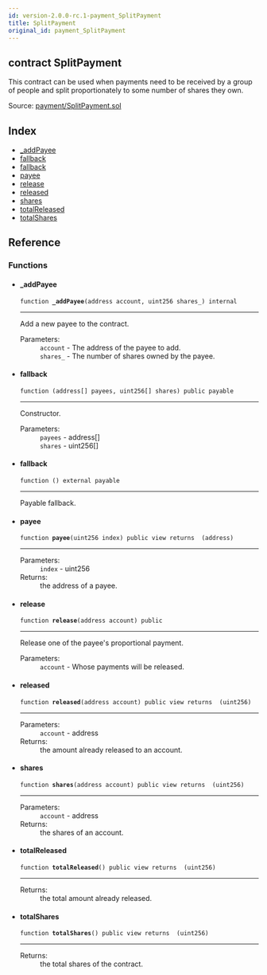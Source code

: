 ```yaml
---
id: version-2.0.0-rc.1-payment_SplitPayment
title: SplitPayment
original_id: payment_SplitPayment
---
```


<div class="contract-doc"><div class="contract"><h2 class="contract-header"><span class="contract-kind">contract</span> SplitPayment</h2><p class="description">This contract can be used when payments need to be received by a group of people and split proportionately to some number of shares they own.</p><div class="source">Source: <a href="https://github.com/OpenZeppelin/zeppelin-solidity/blob/v2.0.0-rc.1/contracts/payment/SplitPayment.sol" target="_blank">payment/SplitPayment.sol</a></div></div><div class="index"><h2>Index</h2><ul><li><a href="payment_SplitPayment.html#_addPayee">_addPayee</a></li><li><a href="payment_SplitPayment.html#">fallback</a></li><li><a href="payment_SplitPayment.html#">fallback</a></li><li><a href="payment_SplitPayment.html#payee">payee</a></li><li><a href="payment_SplitPayment.html#release">release</a></li><li><a href="payment_SplitPayment.html#released">released</a></li><li><a href="payment_SplitPayment.html#shares">shares</a></li><li><a href="payment_SplitPayment.html#totalReleased">totalReleased</a></li><li><a href="payment_SplitPayment.html#totalShares">totalShares</a></li></ul></div><div class="reference"><h2>Reference</h2><div class="functions"><h3>Functions</h3><ul><li><div class="item function"><span id="_addPayee" class="anchor-marker"></span><h4 class="name">_addPayee</h4><div class="body"><code class="signature">function <strong>_addPayee</strong><span>(address account, uint256 shares_) </span><span>internal </span></code><hr/><div class="description"><p>Add a new payee to the contract.</p></div><dl><dt><span class="label-parameters">Parameters:</span></dt><dd><div><code>account</code> - The address of the payee to add.</div><div><code>shares_</code> - The number of shares owned by the payee.</div></dd></dl></div></div></li><li><div class="item function"><span id="fallback" class="anchor-marker"></span><h4 class="name">fallback</h4><div class="body"><code class="signature">function <strong></strong><span>(address[] payees, uint256[] shares) </span><span>public </span><span>payable </span></code><hr/><div class="description"><p>Constructor.</p></div><dl><dt><span class="label-parameters">Parameters:</span></dt><dd><div><code>payees</code> - address[]</div><div><code>shares</code> - uint256[]</div></dd></dl></div></div></li><li><div class="item function"><span id="fallback" class="anchor-marker"></span><h4 class="name">fallback</h4><div class="body"><code class="signature">function <strong></strong><span>() </span><span>external </span><span>payable </span></code><hr/><div class="description"><p>Payable fallback.</p></div></div></div></li><li><div class="item function"><span id="payee" class="anchor-marker"></span><h4 class="name">payee</h4><div class="body"><code class="signature">function <strong>payee</strong><span>(uint256 index) </span><span>public </span><span>view </span><span>returns  (address) </span></code><hr/><dl><dt><span class="label-parameters">Parameters:</span></dt><dd><div><code>index</code> - uint256</div></dd><dt><span class="label-return">Returns:</span></dt><dd>the address of a payee.</dd></dl></div></div></li><li><div class="item function"><span id="release" class="anchor-marker"></span><h4 class="name">release</h4><div class="body"><code class="signature">function <strong>release</strong><span>(address account) </span><span>public </span></code><hr/><div class="description"><p>Release one of the payee&#x27;s proportional payment.</p></div><dl><dt><span class="label-parameters">Parameters:</span></dt><dd><div><code>account</code> - Whose payments will be released.</div></dd></dl></div></div></li><li><div class="item function"><span id="released" class="anchor-marker"></span><h4 class="name">released</h4><div class="body"><code class="signature">function <strong>released</strong><span>(address account) </span><span>public </span><span>view </span><span>returns  (uint256) </span></code><hr/><dl><dt><span class="label-parameters">Parameters:</span></dt><dd><div><code>account</code> - address</div></dd><dt><span class="label-return">Returns:</span></dt><dd>the amount already released to an account.</dd></dl></div></div></li><li><div class="item function"><span id="shares" class="anchor-marker"></span><h4 class="name">shares</h4><div class="body"><code class="signature">function <strong>shares</strong><span>(address account) </span><span>public </span><span>view </span><span>returns  (uint256) </span></code><hr/><dl><dt><span class="label-parameters">Parameters:</span></dt><dd><div><code>account</code> - address</div></dd><dt><span class="label-return">Returns:</span></dt><dd>the shares of an account.</dd></dl></div></div></li><li><div class="item function"><span id="totalReleased" class="anchor-marker"></span><h4 class="name">totalReleased</h4><div class="body"><code class="signature">function <strong>totalReleased</strong><span>() </span><span>public </span><span>view </span><span>returns  (uint256) </span></code><hr/><dl><dt><span class="label-return">Returns:</span></dt><dd>the total amount already released.</dd></dl></div></div></li><li><div class="item function"><span id="totalShares" class="anchor-marker"></span><h4 class="name">totalShares</h4><div class="body"><code class="signature">function <strong>totalShares</strong><span>() </span><span>public </span><span>view </span><span>returns  (uint256) </span></code><hr/><dl><dt><span class="label-return">Returns:</span></dt><dd>the total shares of the contract.</dd></dl></div></div></li></ul></div></div></div>
